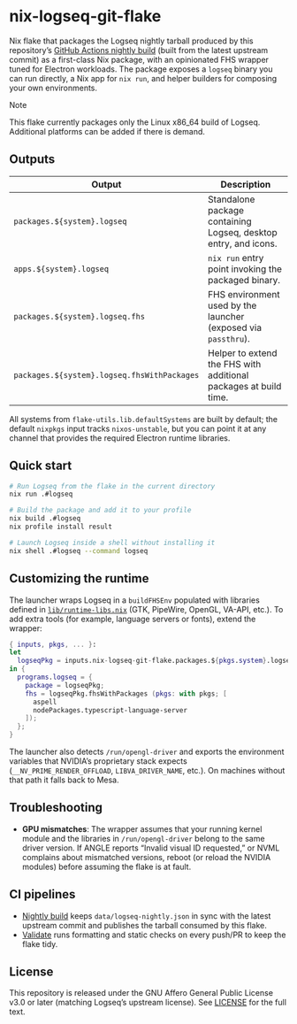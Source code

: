 # nix-logseq-git-flake

Nix flake that packages the Logseq nightly tarball produced by this repository’s
[GitHub Actions nightly build](.github/workflows/nightly.yml) (built from the latest upstream commit) as a first-class Nix
package, with an opinionated FHS wrapper tuned for Electron workloads. The
package exposes a `logseq` binary you can run directly, a Nix app for `nix run`,
and helper builders for composing your own environments.

> [!NOTE]
> This flake currently packages only the Linux x86_64 build of Logseq. Additional platforms can be added if there is demand.


## Outputs

| Output                                   | Description                                                       |
| ---------------------------------------- | ----------------------------------------------------------------- |
| `packages.${system}.logseq`              | Standalone package containing Logseq, desktop entry, and icons.   |
| `apps.${system}.logseq`                  | `nix run` entry point invoking the packaged binary.               |
| `packages.${system}.logseq.fhs`          | FHS environment used by the launcher (exposed via `passthru`).    |
| `packages.${system}.logseq.fhsWithPackages` | Helper to extend the FHS with additional packages at build time. |

All systems from `flake-utils.lib.defaultSystems` are built by default; the
default `nixpkgs` input tracks `nixos-unstable`, but you can point it at any
channel that provides the required Electron runtime libraries.


## Quick start

```bash
# Run Logseq from the flake in the current directory
nix run .#logseq

# Build the package and add it to your profile
nix build .#logseq
nix profile install result

# Launch Logseq inside a shell without installing it
nix shell .#logseq --command logseq
```

## Customizing the runtime

The launcher wraps Logseq in a `buildFHSEnv` populated with libraries defined in
[`lib/runtime-libs.nix`](lib/runtime-libs.nix) (GTK, PipeWire, OpenGL, VA-API, etc.).
To add extra tools (for example, language servers or fonts), extend the wrapper:

```nix
{ inputs, pkgs, ... }:
let
  logseqPkg = inputs.nix-logseq-git-flake.packages.${pkgs.system}.logseq;
in {
  programs.logseq = {
    package = logseqPkg;
    fhs = logseqPkg.fhsWithPackages (pkgs: with pkgs; [
      aspell
      nodePackages.typescript-language-server
    ]);
  };
}
```

The launcher also detects `/run/opengl-driver` and exports the environment
variables that NVIDIA’s proprietary stack expects (`__NV_PRIME_RENDER_OFFLOAD`,
`LIBVA_DRIVER_NAME`, etc.). On machines without that path it falls back to Mesa.

## Troubleshooting

- **GPU mismatches**: The wrapper assumes that your running kernel module and the
  libraries in `/run/opengl-driver` belong to the same driver version. If ANGLE
  reports “Invalid visual ID requested,” or NVML complains about mismatched
  versions, reboot (or reload the NVIDIA modules) before assuming the flake is
  at fault.

## CI pipelines

- [Nightly build](.github/workflows/nightly.yml) keeps `data/logseq-nightly.json` in sync with the latest upstream commit and publishes the tarball consumed by this flake.
- [Validate](.github/workflows/validate.yml) runs formatting and static checks on every push/PR to keep the flake tidy.

## License

This repository is released under the GNU Affero General Public License
v3.0 or later (matching Logseq’s upstream license). See [LICENSE](LICENSE) for
the full text.
